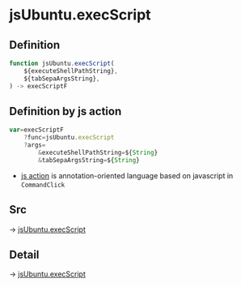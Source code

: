 # jsUbuntu.execScript

## Definition

```js.js
function jsUbuntu.execScript(
	${executeShellPathString},
	${tabSepaArgsString},
) -> execScriptF
```


## Definition by js action

```js.js
var=execScriptF
	?func=jsUbuntu.execScript
	?args=
		&executeShellPathString=${String}
		&tabSepaArgsString=${String}
```

- [js action](#) is annotation-oriented language based on javascript in `CommandClick`

## Src

-> [jsUbuntu.execScript](https://github.com/puutaro/CommandClick/blob/master/app/src/main/java/com/puutaro/commandclick/fragment_lib/terminal_fragment/js_interface/JsUbuntu.kt#L35)

## Detail

-> [jsUbuntu.execScript](https://github.com/puutaro/CommandClick/blob/master/md/developer/js_interface/details/JsUbuntu/execScript.md)
